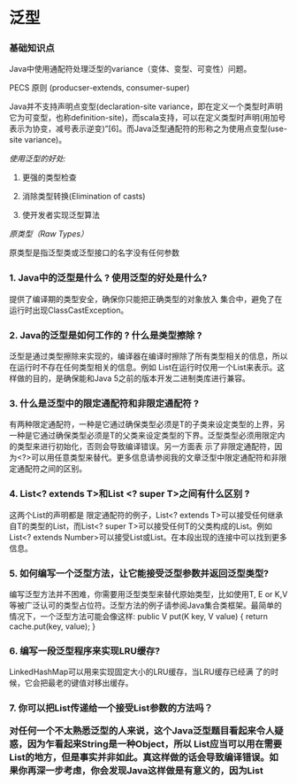 # 泛型

### 基础知识点

Java中使用通配符处理泛型的variance（变体、变型、可变性）问题。

PECS 原则 (producser-extends, consumer-super)

Java并不支持声明点变型(declaration-site variance，即在定义一个类型时声明它为可变型，也称definition-site)，而scala支持，可以在定义类型时声明(用加号表示为协变，减号表示逆变)”[6]。而Java泛型通配符的形称之为使用点变型(use-site variance)。

*使用泛型的好处:*

  1. 更强的类型检查

  2. 消除类型转换(Elimination of casts)

  2. 使开发者实现泛型算法

*原类型（Raw Types）*

原类型是指泛型类或泛型接口的名字没有任何参数

### 1. Java中的泛型是什么 ? 使用泛型的好处是什么?

提供了编译期的类型安全，确保你只能把正确类型的对象放入 集合中，避免了在运行时出现ClassCastException。

### 2. Java的泛型是如何工作的 ? 什么是类型擦除 ?

泛型是通过类型擦除来实现的，编译器在编译时擦除了所有类型相关的信息，所以在运行时不存在任何类型相关的信息。例如 List<String>在运行时仅用一个List来表示。这样做的目的，是确保能和Java 5之前的版本开发二进制类库进行兼容。

### 3. 什么是泛型中的限定通配符和非限定通配符 ?

有两种限定通配符，一种是<? extends T>它通过确保类型必须是T的子类来设定类型的上界，另一种是<? super T>它通过确保类型必须是T的父类来设定类型的下界。泛型类型必须用限定内的类型来进行初始化，否则会导致编译错误。另一方面<?>表 示了非限定通配符，因为<?>可以用任意类型来替代。更多信息请参阅我的文章泛型中限定通配符和非限定通配符之间的区别。

### 4. List<? extends T>和List <? super T>之间有什么区别 ?

这两个List的声明都是 限定通配符的例子，List<? extends T>可以接受任何继承自T的类型的List，而List<? super T>可以接受任何T的父类构成的List。例如List<? extends Number>可以接受List<Integer>或List<Float>。在本段出现的连接中可以找到更多信息。

### 5. 如何编写一个泛型方法，让它能接受泛型参数并返回泛型类型?

编写泛型方法并不困难，你需要用泛型类型来替代原始类型，比如使用T, E or K,V等被广泛认可的类型占位符。泛型方法的例子请参阅Java集合类框架。最简单的情况下，一个泛型方法可能会像这样:
public V put(K key, V value) {
return cache.put(key, value);
}

### 6. 编写一段泛型程序来实现LRU缓存?

LinkedHashMap可以用来实现固定大小的LRU缓存，当LRU缓存已经满 了的时候，它会把最老的键值对移出缓存。

### 7. 你可以把List<String>传递给一个接受List<Object>参数的方法吗？

对任何一个不太熟悉泛型的人来说，这个Java泛型题目看起来令人疑惑，因为乍看起来String是一种Object，所以 List<String>应当可以用在需要List<Object>的地方，但是事实并非如此。真这样做的话会导致编译错误。如 果你再深一步考虑，你会发现Java这样做是有意义的，因为List<Object>可以存储任何类型的对象包括String, Integer等等，而List<String>却只能用来存储Strings。

```java
List<Object> objectList;
List<String> stringList;
objectList = stringList; //compilation error incompatible types
```

### 8. Array中可以用泛型吗?

这可能是Java泛型面试题中最简单的一个了，当然前提是你要知道Array事实上并不支持泛型，这也是为什么Joshua Bloch在Effective Java一书中建议使用List来代替Array，因为List可以提供编译期的类型安全保证，而Array却不能。

### 9. 如何阻止Java中的类型未检查的警告?

如果你把泛型和原始类型混合起来使用，例如下列代码，Java 5的javac编译器会产生类型未检查的警告，例如

```
List<String> rawList = new ArrayList()
```

注意: Hello.java使用了未检查或称为不安全的操作;
这种警告可以使用@SuppressWarnings(“unchecked”)注解来屏蔽。

### 10. Java中List<Object>和原始类型List之间的区别?

原始类型和带参数类型<Object>之间的主要区别是，在编译时编译器不会对原始类型进行类型安全检查，却会对带参数的类型进行检查，通过使用Object作为类型，可以告知编译器该方法可以接受任何类型的对象，比如String或Integer。这道题的考察点在于对泛型中原始类型的正确理解。它们之间的第二点区别是，你可以把任何带参数的类型传递给原始类型List，但却不能把List<String>传递给接受 List<Object>的方法，因为会产生编译错误。更多详细信息请参阅Java中的泛型是如何工作的。

```java
List listOfRawTypes = new ArrayList();
listOfRawTypes.add("abc");
listOfRawTypes.add(123); //编译器允许这样 – 运行时却会出现异常
String item = (String) listOfRawTypes.get(0); //需要显式的类型转换
item = (String) listOfRawTypes.get(1); //抛ClassCastException，因为Integer不能被转换为String

List<String> listOfString = new ArrayList();
listOfString.add("abcd");
listOfString.add(1234); //编译错误，比在运行时抛异常要好
item = listOfString.get(0); //不需要显式的类型转换 – 编译器自动转换
```
